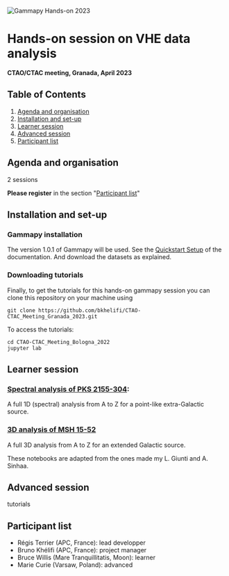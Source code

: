 ![Gammapy Hands-on 2023](https://user-images.githubusercontent.com/16781593/231828094-89a1c7ee-8187-481b-a62d-48482a5c8349.gif)

# Hands-on session on VHE data analysis
**CTAO/CTAC meeting, Granada, April 2023**

## Table of Contents
1. [Agenda and organisation](#agenda)
2. [Installation and set-up](#install)
3. [Learner session](#learner)
4. [Advanced session](#advanced)
5. [Participant list](#participant)

## Agenda and organisation <a name="agenda" />
2 sessions

**Please register** in the section "[Participant list](#participant)"

## Installation and set-up<a name="install" />
### Gammapy installation

The version 1.0.1 of Gammapy will be used. See the 
[Quickstart Setup](https://docs.gammapy.org/dev/getting-started/index.html#quickstart-setup) 
of the documentation. And download the datasets as explained.

### Downloading tutorials
Finally, to get the tutorials for this hands-on gammapy session you can clone this repository on your machine using

```
git clone https://github.com/bkhelifi/CTAO-CTAC_Meeting_Granada_2023.git
```

To access the tutorials:

```
cd CTAO-CTAC_Meeting_Bologna_2022
jupyter lab
```

## Learner session<a name="learner" />

### [Spectral analysis of PKS 2155-304](https://github.com/bkhelifi/CTAO-CTAC_Meeting_Granada_2023/blob/main/1D_analysis.ipynb):
A full 1D (spectral) analysis from A to Z for a point-like extra-Galactic source.
### [3D analysis of MSH 15-52](https://github.com/bkhelifi/CTAO-CTAC_Meeting_Granada_2023/blob/main/3D_analysis.ipynb) 
A full 3D analysis from A to Z for an extended Galactic source.

These notebooks are adapted from the ones made my L. Giunti and A. Sinhaa.

## Advanced session<a name="advanced" />
tutorials

## Participant list <a name="participant" />
- Régis Terrier (APC, France): lead developper
- Bruno Khélifi (APC, France): project manager
- Bruce Willis (Mare Tranquillitatis, Moon): learner
- Marie Curie (Varsaw, Poland): advanced

